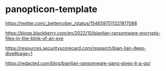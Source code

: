 # panopticon-template

https://twitter.com/_bettercyber_/status/1546597511321817088

https://blogs.blackberry.com/en/2022/10/bianlian-ransomware-encrypts-files-in-the-blink-of-an-eye

https://resources.securityscorecard.com/research/bian-lian-deep-dive#page=1

https://redacted.com/blog/bianlian-ransomware-gang-gives-it-a-go/
